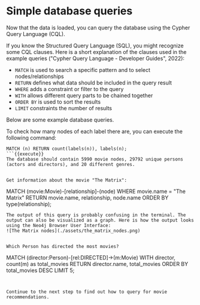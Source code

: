 # Simple database queries

Now that the data is loaded, you can query the database using the Cypher Query Language (CQL).  

If you know the Structured Query Language (SQL), you might recognize some CQL clauses. Here is a short explanation of the clauses used in the example queries ("Cypher Query Language - Developer Guides", 2022):
- `MATCH` is used to search a specific pattern and to select nodes/relationships
- `RETURN` defines what data should be included in the query result
- `WHERE` adds a constraint or filter to the query
- `WITH` allows different query parts to be chained together
- `ORDER BY` is used to sort the results
- `LIMIT` constraints the number of results


Below are some example database queries. 


To check how many nodes of each label there are, you can execute the following command:  
```
MATCH (n) RETURN count(labels(n)), labels(n);
```{{execute}}
The database should contain 5990 movie nodes, 29792 unique persons (actors and directors), and 20 different genres.


Get information about the movie "The Matrix":  
```
MATCH (movie:Movie)-[relationship]-(node) 
WHERE movie.name = "The Matrix" 
RETURN movie.name, relationship, node.name
ORDER BY type(relationship);
```{{execute}}
The output of this query is probably confusing in the terminal. The output can also be visualized as a graph. Here is how the output looks using the Neo4j Browser User Interface:
![The Matrix nodes](./assets/the_matrix_nodes.png) 


Which Person has directed the most movies?
```
MATCH (director:Person)-[rel:DIRECTED]->(m:Movie)
WITH director, count(m) as total_movies
RETURN director.name, total_movies
ORDER BY total_movies DESC
LIMIT 5;
```{{execute}}


Continue to the next step to find out how to query for movie recommendations.